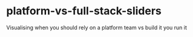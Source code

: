 # platform-vs-full-stack-sliders
Visualising when you should rely on a platform team vs build it you run it
